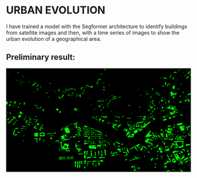 # URBAN EVOLUTION

I have trained a model with the Segformer architecture to identify buildings from satellite images and then, with a time series of images to show the urban evolution of a geographical area.

## Preliminary result:
<img src="images/Evolucion_Urbanistica.gif">
